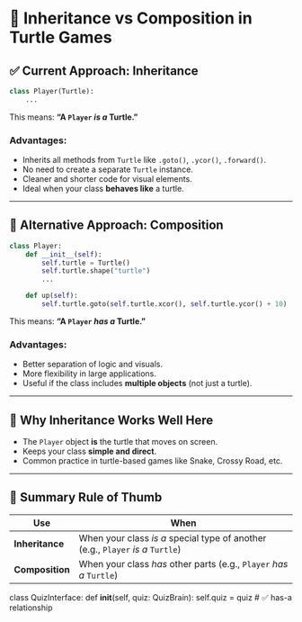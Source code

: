 
# 🐢 Inheritance vs Composition in Turtle Games

## ✅ Current Approach: Inheritance

```python
class Player(Turtle):
    ...
```

This means: **“A `Player` _is a_ Turtle.”**

### Advantages:
- Inherits all methods from `Turtle` like `.goto()`, `.ycor()`, `.forward()`.
- No need to create a separate `Turtle` instance.
- Cleaner and shorter code for visual elements.
- Ideal when your class **behaves like** a turtle.

---

## 🤔 Alternative Approach: Composition

```python
class Player:
    def __init__(self):
        self.turtle = Turtle()
        self.turtle.shape("turtle")
        ...

    def up(self):
        self.turtle.goto(self.turtle.xcor(), self.turtle.ycor() + 10)
```

This means: **“A `Player` _has a_ Turtle.”**

### Advantages:
- Better separation of logic and visuals.
- More flexibility in large applications.
- Useful if the class includes **multiple objects** (not just a turtle).

---

## 🎯 Why Inheritance Works Well Here

- The `Player` object **is** the turtle that moves on screen.
- Keeps your class **simple and direct**.
- Common practice in turtle-based games like Snake, Crossy Road, etc.

---

## 🔑 Summary Rule of Thumb

| Use | When |
|-----|------|
| **Inheritance** | When your class _is a_ special type of another (e.g., `Player` _is a_ `Turtle`) |
| **Composition** | When your class _has_ other parts (e.g., `Player` _has a_ `Turtle`) |

class QuizInterface:
    def __init__(self, quiz: QuizBrain):
        self.quiz = quiz  # ✅ has-a relationship
